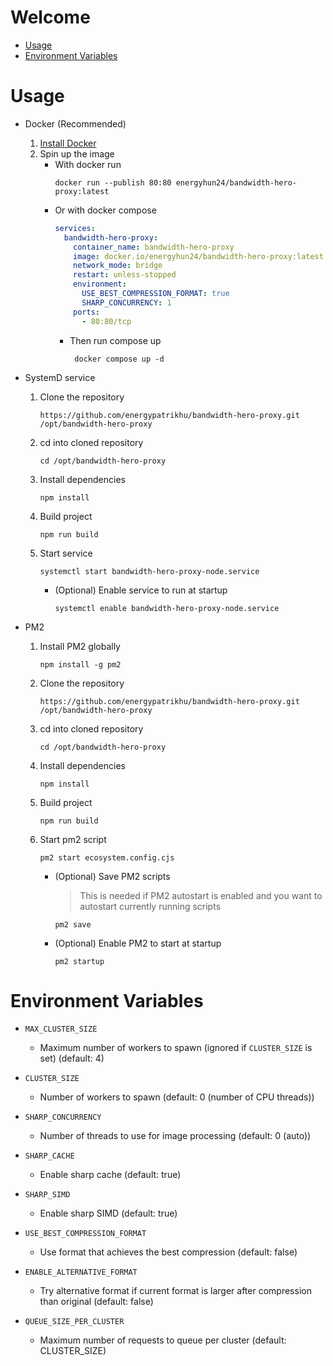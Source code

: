 # Welcome

- [Usage](#usage)
- [Environment Variables](#environment-variables)

# Usage

- Docker (Recommended)

  1. [Install Docker](https://docs.docker.com/engine/install/)
  2. Spin up the image
     - With docker run
       ```
       docker run --publish 80:80 energyhun24/bandwidth-hero-proxy:latest
       ```
     - Or with docker compose
       ```yml
       services:
         bandwidth-hero-proxy:
           container_name: bandwidth-hero-proxy
           image: docker.io/energyhun24/bandwidth-hero-proxy:latest
           network_mode: bridge
           restart: unless-stopped
           environment:
             USE_BEST_COMPRESSION_FORMAT: true
             SHARP_CONCURRENCY: 1
           ports:
             - 80:80/tcp
       ```
       - Then run compose up
         ```
          docker compose up -d
         ```

- SystemD service

  1. Clone the repository
     ```
     https://github.com/energypatrikhu/bandwidth-hero-proxy.git /opt/bandwidth-hero-proxy
     ```
  2. cd into cloned repository
     ```
     cd /opt/bandwidth-hero-proxy
     ```
  3. Install dependencies
     ```
     npm install
     ```
  4. Build project
     ```
     npm run build
     ```
  5. Start service
     ```
     systemctl start bandwidth-hero-proxy-node.service
     ```
     - (Optional) Enable service to run at startup
       ```
       systemctl enable bandwidth-hero-proxy-node.service
       ```

- PM2
  1. Install PM2 globally
     ```
     npm install -g pm2
     ```
  2. Clone the repository
     ```
     https://github.com/energypatrikhu/bandwidth-hero-proxy.git /opt/bandwidth-hero-proxy
     ```
  3. cd into cloned repository
     ```
     cd /opt/bandwidth-hero-proxy
     ```
  4. Install dependencies
     ```
     npm install
     ```
  5. Build project
     ```
     npm run build
     ```
  6. Start pm2 script
     ```
     pm2 start ecosystem.config.cjs
     ```
     - (Optional) Save PM2 scripts
       > This is needed if PM2 autostart is enabled and you want to autostart currently running scripts
       ```
       pm2 save
       ```
     - (Optional) Enable PM2 to start at startup
       ```
       pm2 startup
       ```

# Environment Variables

- `MAX_CLUSTER_SIZE`
  - Maximum number of workers to spawn (ignored if `CLUSTER_SIZE` is set) (default: 4)

- `CLUSTER_SIZE`
  - Number of workers to spawn (default: 0 (number of CPU threads))

- `SHARP_CONCURRENCY`
  - Number of threads to use for image processing (default: 0 (auto))

- `SHARP_CACHE`
  - Enable sharp cache (default: true)

- `SHARP_SIMD`
  - Enable sharp SIMD (default: true)

- `USE_BEST_COMPRESSION_FORMAT`
  - Use format that achieves the best compression (default: false)

- `ENABLE_ALTERNATIVE_FORMAT`
  - Try alternative format if current format is larger after compression than original (default: false)

- `QUEUE_SIZE_PER_CLUSTER`
  - Maximum number of requests to queue per cluster (default: CLUSTER_SIZE)